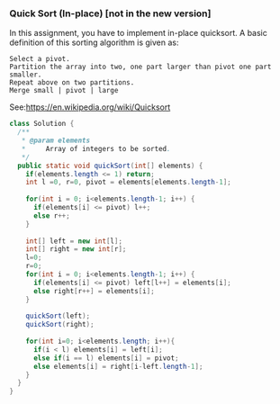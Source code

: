 ### Quick Sort (In-place) [not in the new version]
In this assignment, you have to implement in-place quicksort. A basic definition of this sorting algorithm is given as:

    Select a pivot.
    Partition the array into two, one part larger than pivot one part smaller.
    Repeat above on two partitions.
    Merge small | pivot | large

See:https://en.wikipedia.org/wiki/Quicksort

```java
class Solution {
  /**
   * @param elements
   *     Array of integers to be sorted.
   */
  public static void quickSort(int[] elements) {
    if(elements.length <= 1) return;
    int l =0, r=0, pivot = elements[elements.length-1];
    
    for(int i = 0; i<elements.length-1; i++) {
      if(elements[i] <= pivot) l++;
      else r++;
    }
    
    int[] left = new int[l];
    int[] right = new int[r];
    l=0;
    r=0;
    for(int i = 0; i<elements.length-1; i++) {
      if(elements[i] <= pivot) left[l++] = elements[i];
      else right[r++] = elements[i];
    }
    
    quickSort(left);
    quickSort(right);
    
    for(int i=0; i<elements.length; i++){
      if(i < l) elements[i] = left[i];
      else if(i == l) elements[i] = pivot;
      else elements[i] = right[i-left.length-1];
    }
  }
}
```
